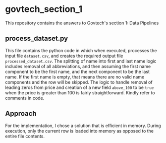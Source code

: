 # govtech_section_1

This repository contains the answers to Govtech's section 1: Data Pipelines

## process_dataset.py
This file contains the python code in which when executed, processes the input file `dataset.csv`, and creates the required output file `processed_dataset.csv`. The splitting of name into first and last name logic includes removal of all abbreviations, and then assuming the first name component to be the first name, and the next component to be the last name. If the first name is empty, that means there are no valid name components and the row will be skipped. The logic to handle removal of leading zeros from price and creation of a new field `above_100` to be `true` when the price is greater than 100 is fairly straightforward. Kindly refer to comments in code.

## Approach
For the implementation, I chose a solution that is efficient in memory. During execution, only the current row is loaded into memory as opposed to the entire file contents.
